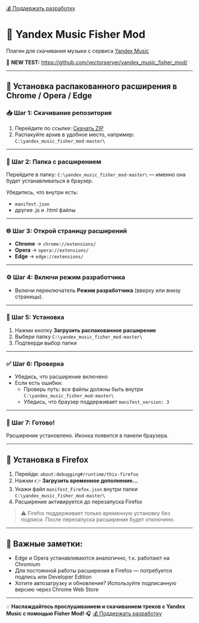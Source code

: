 [💰 Поддержать разработку](https://yoomoney.ru/to/410011249842897)

# 🎵 Yandex Music Fisher Mod

Плагин для скачивания музыки с сервиса [Yandex Music](https://music.yandex.ru/)

🧪 **NEW TEST:** https://github.com/vectorserver/yandex_music_fisher_mod/

---

## 🧩 Установка распакованного расширения в Chrome / Opera / Edge

### 📥 Шаг 1: Скачивание репозитория

1. Перейдите по ссылке: [Скачать ZIP](https://github.com/vectorserver/yandex_music_fisher_mod/archive/refs/heads/master.zip)
2. Распакуйте архив в удобное место, например: `C:\yandex_music_fisher_mod-master\`

---

### 📁 Шаг 2: Папка с расширением

Перейдите в папку: `C:\yandex_music_fisher_mod-master\` — именно она будет устанавливаться в браузер.

Убедитесь, что внутри есть:
- `manifest.json`
- другие .js и .html файлы

---

### 🌐 Шаг 3: Открой страницу расширений

- **Chrome** → `chrome://extensions/`
- **Opera** → `opera://extensions/`
- **Edge** → `edge://extensions/`

---

### ⚙️ Шаг 4: Включи режим разработчика

- Включи переключатель **Режим разработчика** (вверху или внизу страницы).

---

### 📂 Шаг 5: Установка

1. Нажми кнопку **Загрузить распакованное расширение**
2. Выбери папку `C:\yandex_music_fisher_mod-master\`
3. Подтверди выбор папки

---

### ✅ Шаг 6: Проверка

- Убедись, что расширение включено
- Если есть ошибки:
  - Проверь путь: все файлы должны быть внутри `C:\yandex_music_fisher_mod-master\`
  - Убедись, что браузер поддерживает `manifest_version: 3`

---

### 🎉 Шаг 7: Готово!

Расширение установлено. Иконка появится в панели браузера.

---

## 🦊 Установка в Firefox

1. Перейди: `about:debugging#/runtime/this-firefox`
2. Нажми 👉 **Загрузить временное дополнение...**
3. Укажи файл `manifest_Firefox.json` внутри папки `C:\yandex_music_fisher_mod-master\`
4. Расширение активируется до перезапуска Firefox

> ⚠️ Firefox поддерживает только временную установку без подписи. После перезапуска расширение будет отключено.

---

## 📝 Важные заметки:

- Edge и Opera устанавливаются аналогично, т.к. работают на Chromium
- Для постоянной работы расширения в Firefox — потребуется подпись или Developer Edition
- Хотите автозагрузку и обновления? Используйте подписанную версию через Chrome Web Store

---

💡 **Наслаждайтесь прослушиванием и скачиванием треков с Yandex Music с помощью Fisher Mod!** 🎧
[💰 Поддержать разработку](https://yoomoney.ru/to/410011249842897)